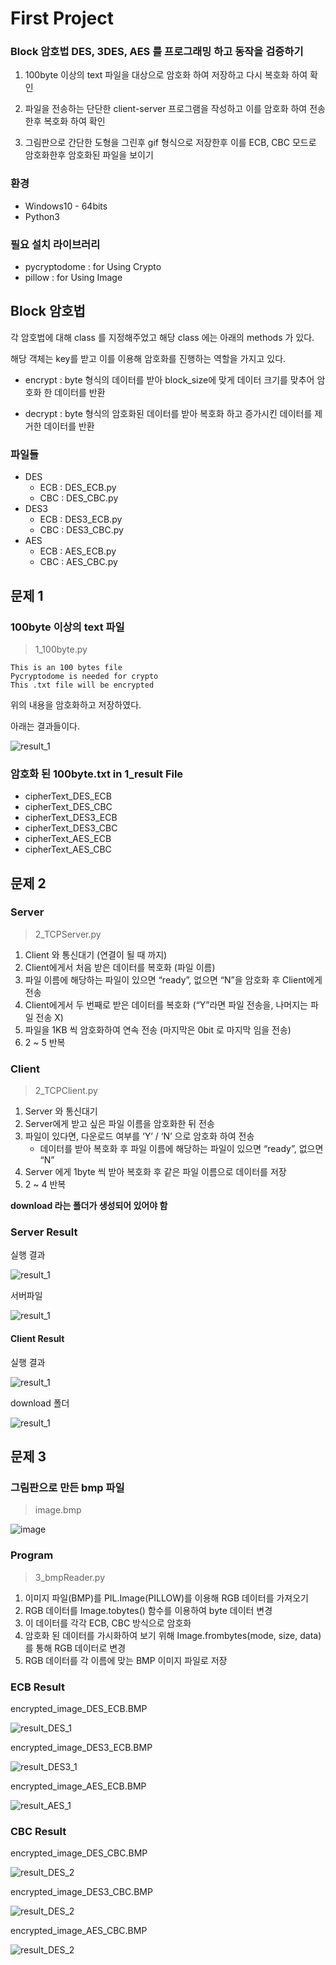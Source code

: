 # First Project

### Block 암호법  DES, 3DES, AES 를 프로그래밍 하고 동작을 검증하기

1. 100byte  이상의 text 파일을 대상으로 암호화 하여 저장하고 다시 복호화 하여 확인

2. 파일을 전송하는 단단한 client-server 프로그램을 작성하고 이를 암호화 하여 전송한후 복호화 하여 확인

3. 그림판으로 간단한 도형을 그린후 gif 형식으로 저장한후 이를 ECB, CBC 모드로 암호화한후 암호화된 파일을 보이기

### 환경

* Windows10 - 64bits
* Python3

### 필요 설치 라이브러리

* pycryptodome : for Using Crypto
* pillow : for Using Image

## Block 암호법

각 암호법에 대해 class 를 지정해주었고 해당 class 에는 아래의 methods 가 있다.

해당 객체는 key를 받고 이를 이용해 암호화를 진행하는 역할을 가지고 있다.

* encrypt : byte 형식의 데이터를 받아 block_size에 맞게 데이터 크기를 맞추어 암호화 한 데이터를 반환

* decrypt : byte 형식의 암호화된 데이터를 받아 복호화 하고 증가시킨 데이터를 제거한 데이터를 반환

### 파일들 

* DES
    - ECB : DES_ECB.py
    - CBC : DES_CBC.py
* DES3
    - ECB : DES3_ECB.py
    - CBC : DES3_CBC.py
* AES
    - ECB : AES_ECB.py
    - CBC : AES_CBC.py

## 문제 1

### 100byte 이상의 text 파일

> 1_100byte.py

```
This is an 100 bytes file
Pycryptodome is needed for crypto
This .txt file will be encrypted
```

위의 내용을 암호화하고 저장하였다.

아래는 결과들이다.

![result_1](./1_result/1_result.PNG)

### 암호화 된 100byte.txt in 1_result File

* cipherText_DES_ECB
* cipherText_DES_CBC
* cipherText_DES3_ECB
* cipherText_DES3_CBC
* cipherText_AES_ECB
* cipherText_AES_CBC

## 문제 2

### Server

> 2_TCPServer.py

1. Client 와 통신대기 (연결이 될 때 까지)
2. Client에게서 처음 받은 데이터를 복호화 (파일 이름)
3. 파일 이름에 해당하는 파일이 있으면 “ready”, 없으면 “N”을 암호화 후 Client에게 전송
4. Client에게서 두 번째로 받은 데이터를 복호화 (“Y”라면 파일 전송을, 나머지는 파일 전송 X)
5. 파일을 1KB 씩 암호화하여 연속 전송 (마지막은 0bit 로 마지막 임을 전송)
6. 2 ~ 5 반복

### Client

> 2_TCPClient.py

1. Server 와 통신대기
2. Server에게 받고 싶은 파일 이름을 암호화한 뒤 전송
3. 파일이 있다면, 다운로드 여부를 ‘Y’ / ‘N’ 으로 암호화 하여 전송
    - 데이터를 받아 복호화 후 파일 이름에 해당하는 파일이 있으면 “ready”, 없으면 “N”
4. Server 에게 1byte 씩 받아 복호화 후 같은 파일 이름으로 데이터를 저장
5. 2 ~ 4 반복

**download 라는 폴더가 생성되어 있어야 함**

### Server Result

실행 결과

![result_1](./2_result/1_result.PNG)

서버파일

![result_1](./2_result/3_result.PNG)


#### Client Result

실행 결과

![result_1](./2_result/2_result.PNG)

download 폴더

![result_1](./2_result/4_result.PNG)


## 문제 3

### 그림판으로 만든 bmp 파일

> image.bmp

![image](./image.bmp)

### Program

> 3_bmpReader.py

1. 이미지 파일(BMP)를 PIL.Image(PILLOW)를 이용해 RGB 데이터를 가져오기
2. RGB 데이터를 Image.tobytes() 함수를 이용하여 byte 데이터 변경
3. 이 데이터를 각각 ECB, CBC 방식으로 암호화
4. 암호화 된 데이터를 가시화하여 보기 위해 Image.frombytes(mode, size, data)를 통해 RGB 데이터로 변경
5. RGB 데이터를 각 이름에 맞는 BMP 이미지 파일로 저장

### ECB Result

encrypted_image_DES_ECB.BMP

![result_DES_1](./3_result/encrypted_image_DES_ECB.BMP)

encrypted_image_DES3_ECB.BMP

![result_DES3_1](./3_result/encrypted_image_DES3_ECB.BMP)

encrypted_image_AES_ECB.BMP

![result_AES_1](./3_result/encrypted_image_AES_ECB.BMP)

### CBC Result

encrypted_image_DES_CBC.BMP

![result_DES_2](./3_result/encrypted_image_DES_CBC.BMP)

encrypted_image_DES3_CBC.BMP

![result_DES_2](./3_result/encrypted_image_DES3_CBC.BMP)

encrypted_image_AES_CBC.BMP

![result_DES_2](./3_result/encrypted_image_AES_CBC.BMP)
